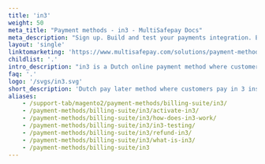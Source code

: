 ```yaml
---
title: 'in3'
weight: 50
meta_title: "Payment methods - in3 - MultiSafepay Docs"
meta_description: "Sign up. Build and test your payments integration. Explore our products and services. Use our API reference, SDKs, and wrappers. Get support."
layout: 'single'
linktomarketing: 'https://www.multisafepay.com/solutions/payment-methods/in3'
childlist: '.'
intro_description: "in3 is a Dutch online payment method where customers pay in 3 installments after receiving their order, at no extra cost and without having to register with the Bureau Krediet Registratie (BKR). in3 processes all the installments and guarantees settlement after receiving the first one."
faq: '.'
logo: '/svgs/in3.svg' 
short_description: 'Dutch pay later method where customers pay in 3 installments'
aliases:
    - /support-tab/magento2/payment-methods/billing-suite/in3/
    - /payment-methods/billing-suite/in3/activate-in3/
    - /payment-methods/billing-suite/in3/how-does-in3-work/
    - /payment-methods/billing-suite/in3/in3-testing/
    - /payment-methods/billing-suite/in3/refund-in3/
    - /payment-methods/billing-suite/in3/what-is-in3/
    - /payment-methods/billing-suite/in3
---
```

